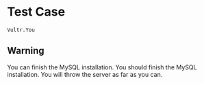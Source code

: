 # Test Case

    Vultr.You

## Warning

You can finish the MySQL installation. You should finish the MySQL installation. You will throw the server as far as you can.
